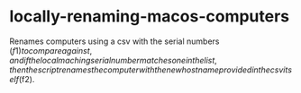 # locally-renaming-macos-computers

Renames computers using a csv with the serial numbers ($f1) to compare against, and if the local maching serial number matches one in the list, then the script renames the computer with the new hostname provided in the csv itself ($f2). 


